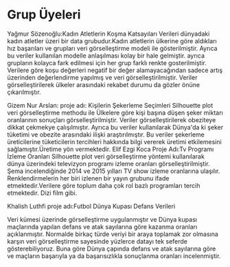 # Grup Üyeleri
Yağmur Sözenoğlu:Kadın Atletlerin Koşma Katsayıları
Verileri dünyadaki kadın atletler üzeri bir data grubudur.Kadın atletlerin ülkerine göre aldıkları hız başarıları ve grupları veri görselleştirme modeli ile gösterilmiştir. Ayrıca bu veriler kullanılan modelle anlaşılması kolay bir hale gelmiştir. ayrıca grupların kolayca fark edilmesi için her grup farklı renkte gosterilmiştir.
Verilere göre koşu değerleri negatif bir değer alamayacağından sadece artış üzerinden değerlendirme yapılmış ve veri görselleştirilmiştir.
Veriler görselleştirilerek ülkeler arasındaki rekabet durumu da gözler önüne çıkarılmıştır.


Gizem Nur Arslan: 
proje adı: Kişilerin Şekerleme Seçimleri
Silhouette plot veri görselleştirme methodu ile Ülkelere göre kişi başına düşen şeker miktarı oranlarının sonuçları görselleştirilmiştir. Veriler görselleştirilerek obeziteye dikkat çekmekye çalışılmıştır. Ayrıca bu veriler kullanılarak Dünya'da ki şeker tüketimi ve obezite arasındaki ilişki araştırılmıştır.
Bu veriler şekerleme üreticilerine tüketicilerin tercihleri hakkında bilgi vererek üretimi etkilemesini sağlamıştır.Üretime yön vermektedir.
 Elif Ezgi Koca
 Proje Adı:Tv Programı İzleme Oranları
 Silhouette plot veri görselleştirme yöntemi kullanılarak dünya üzerindeki televizyon programı izleme oranları görselleştirilmiştir. Şema incelendiğinde 2014 ve 2015 yılları TV show izleme oranlarına ulaşılır.
Renklendirmelerin her biri izlenen bir yayın grubunu ifade etmektedir.Verilere göre toplum daha çok rol bazlı programları tercih etmektedir. Dizi film gibi.

Khalish Luthfi
proje adı:Futbol Dünya Kupası Defans Verileri

Veri kümesi üzerinde görselleştirme uygulanmıştır ve Dünya kupası maçlarında yapılan defans ve atak sayılarına göre kazanma oranları açıklanmıştır. Normalde birkaç türde veriyi bir araya toplamak zor olmasına karşın veri görselleştirme sayesinde yüzlerce datayı tek seferde gösterebiliyoruz.
Buna göre Dünya çapında defans ve atak sayılarına göre ve maçların başarıyla ya da başarısızlıkla sonuçlanma oranları incelenmiştir.      
